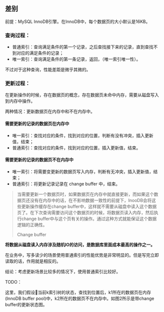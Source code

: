 ## 差别

前提：MySQL InnoDB引擎。在InnoDB中，每个数据页的大小默认是16KB。

### 查询过程：

- 普通索引：查询满足条件的第一个记录，之后查找接下来的记录，直到查找不到对应的满足条件的记录；
- 唯一索引：查询满足条件的第一条记录，返回，（唯一索引唯一性）。

不过对于这种查询，性能差距是微乎其微的。

### 更新过程：

在更新操作的时候，存在数据页的概念，存在数据页未命中内存，需要从磁盘写入到内存中操作。

两种情况：更新数据页在内存中和不在内存中。

#### 需要更新的记录的数据页在内存中

- 唯一索引：查找对应的条件，找到对应的位置，判断有没有冲突，插入更新值，结束；
- 普通索引：查找对应的条件，找到对应的位置，插入更新值，结束。

#### 需要更新的记录的数据页不在内存中

- 唯一索引：将需要变更新的数据页写入内存，判断有无冲突，插入更新值，结束；
- 普通索引：将更新记录记录在 change buffer 中，结束。

> 当需要更新一个数据页时，如果数据页在内存中就直接更新，而如果这个数据页还没有在内存中的话，在不影响数据一致性的前提下，InooDB会将这些更新操作缓存在change buffer中，这样就不需要从磁盘中读入这个数据页了。在下次查询需要访问这个数据页的时候，将数据页读入内存，然后执行change buffer中与这个页有关的操作。通过这种方式就能保证这个数据逻辑的正确性。
>
> Change buffer

**将数据从磁盘读入内存涉及随机IO的访问，是数据库里面成本最高的操作之一。**

在业务中，写多读少的场景使用普通索引的性能优势是非常明显的。但是写完立即读取的话，作用就是相反的。

结论：考虑更新场景比较多的情况下，使用普通索引比较好。



TODO：

这里，我们假设当前k索引树的状态，查找到位置后，k1所在的数据页在内存(InnoDB buffer pool)中，k2所在的数据页不在内存中。如图2所示是带change buffer的更新状态图。

